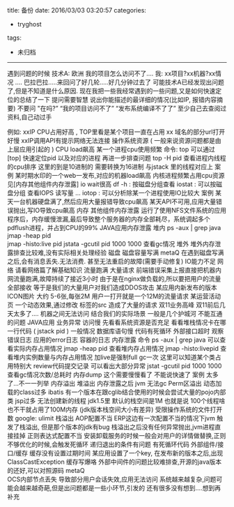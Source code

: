 title: 备份
date: 2016/03/03 03:20:57
categories:
 - tryghost

tags:
 - 未归档 



---

遇到问题的时候
技术A: 欧洲 我的项目怎么访问不了....
我:   xx项目?xx机器?xx情况
….
巴拉巴拉.....来回问了好几轮.....好几分钟过去了
可能技术A已经发现出问题了,但是不知道是什么原因.
现在我把一些我经常遇到的一些问题,又是如何快速定位的总结了一下
提问需要智慧
说出你能描述的最详细的情况(比如IP, 报错内容摘要)
不要问 "在吗?”  “我的项目访问不了”   “发布系统编译不了了”
至少自己去查阅过资料,自己动过手

例如:   xxIP  CPU占用好高 , TOP里看是某个项目一直在占用
           xx 域名的部分url打开好慢
           xxIP调用API有提示网络无法连接 
操作系统资源 (  一般来说资源问题都是由上层应用引起的 )
CPU
load飙高
某一个进程cpu使用频繁
命令: top
可以通过[top] 快速定位pid  以及对应的进程  再进一步排查问题
top -H pid      查看进程内线程的cpu排序
这里的到是10进制的
需要转换为16进制 与jstack 里的线程对应上
案例
某时期水印的一个web一发布,对应的机器load飙高
内核进程频繁占用cpu资源见[内存其他组件内存泄露]
io wait很高
df -h  :  按磁盘分组查看
iostat : 可以按磁盘分组 查看IOPS 读写量 ...
iotop :  可以分析除某一个进程使用IO比较大
案例
某天一台机器硬盘满了,然后应用大量报错导致cpu飙高
某天API不可用,应用大量错误抛出,写IO导致cpu飙高
内存
其他组件内存泄露
运行了使用NFS文件系统的应用程序后，内存缓慢泄漏,最后导致整个服务器的内存全部耗尽，系统调起多个pdflush进程，并占到CPU的99%
JAVA应用内存泄露
堆内
ps -aux | grep java 
jmap -heap pid  
jmap -histo:live pid 
jstata -gcutil pid  1000 1000  查看gc情况
堆外
堆外内存泄露排查比较难,没有实际相关处理经验
磁盘
磁盘容量写满
metaQ 在遇到磁盘写满之后,会有消息丢失.无法消费. 甚至无法重启的故障(需要手动修复)
IO能力不足
网络
请看网络篇了解基础知识
流量跑满 
大量请求
前端错误采集上报直接把机器内网流量跑满,故障持续了接近3小时
由于是在nginx做负载的,所以要把用户的流量全部接收  等于是我们的大量用户对我们造成DDOS攻击 
某应用内新发布的版本ICON图片 大约 5-6张,每张2M
用户一打开就是一个12M的流量请求
某运营活动页 一个动态效果,通过修改 <img>标签的src 造成了大量的请求
双11业务高峰
双11前后几天太多了....
机器之间无法访问
结合我们的实际场景  一般是几个护城河 不能互通的问题
JAVA应用
业务异常
访问慢
先看看系统资源是否充足
看看堆栈情况卡在哪一行代码 ( jstack pid  )
一般情况
数据库语句慢
代码有死循环
外部接口超时
观察错误日志
应用的error日志
容器的日志
内存泄露
命令
ps -aux | grep java                  可以查看实际内存占用情况
jmap -heap pid                        查看堆内存占用情况
jmap -histo:livepid                  查看堆内实例数量与内存占用情况      加live是强制full gc一次
这里可以知道某个类占用特别大 review代码提交记录 可以看出大部分异常
jstat -gcutil pid  1000 1000     查看gc情况次数/总耗时
内存dump  这个需要慢慢看了 不能说快速了
案例
太多了...不一一列举
内存溢出
堆溢出
内存泄露之后 jvm 无法gc
Perm区溢出
动态加载的class过多
ibatis 有一个版本在跟cglib结合使用的时候会尝试大量的pojo内部类
jsp过多
无法创建新的线程
jdk1.5里 默认的栈空间是1M 也就是说  100个线程啥也不干就占用了100M内存  (jdk版本栈空间大小有差异)
受限操作系统的文件打开数 google: ulimit
栈溢出
AOP配置不当
ERP这边有一次配置不当的情况下jvm 触发了栈溢出, 但是那个版本的jdk有bug 栈溢出之后没有任何异常抛出,jvm进程直接挂掉
正则表达式配置不当
安装卸载服务的时候一般会对用户的详情做替换,正则不够优化的时候,会触发死循环
递归退出的条件有问题
有死循环代码
外部组件/接口/缓存
缓存没有设置过期时间
某应用设置了一个key, 在发布新的版本之后,出现ClassCastException 
缓存写爆咯
外部中间件的问题比较难排查,开源的java版本的还好,可以对照源码
metaQ  
OCS内部节点丢失
导致部分用户会话失效,应用无法访问
系统越来越复杂,问题可能会越来越奇葩,但是出问题都是一些小环节,引发的   还有很多没有想到....想到再补充



